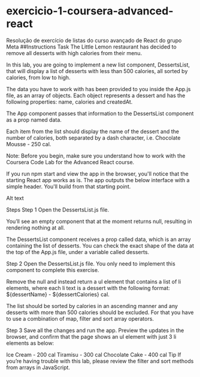 # exercicio-1-coursera-advanced-react
Resolução de exercício de listas do curso avançado de React do grupo Meta
##Instructions
Task
The Little Lemon restaurant has decided to remove all desserts with high calories from their menu.

In this lab, you are going to implement a new list component, DessertsList, that will display a list of desserts with less than 500 calories, all sorted by calories, from low to high.

The data you have to work with has been provided to you inside the App.js file, as an array of objects. Each object represents a dessert and has the following properties: name, calories and createdAt.

The App component passes that information to the DessertsList component as a prop named data.

Each item from the list should display the name of the dessert and the number of calories, both separated by a dash character, i.e. Chocolate Mousse - 250 cal.

Note: Before you begin, make sure you understand how to work with the Coursera Code Lab for the Advanced React course.

If you run npm start and view the app in the browser, you'll notice that the starting React app works as is. The app outputs the below interface with a simple header. You'll build from that starting point.

Alt text

Steps
Step 1
Open the DessertsList.js file.

You’ll see an empty component that at the moment returns null, resulting in rendering nothing at all.

The DessertsList component receives a prop called data, which is an array containing the list of desserts. You can check the exact shape of the data at the top of the App.js file, under a variable called desserts.

Step 2
Open the DessertsList.js file. You only need to implement this component to complete this exercise.

Remove the null and instead return a ul element that contains a list of li elements, where each li text is a dessert with the following format: ${dessertName} - ${dessertCalories} cal.

The list should be sorted by calories in an ascending manner and any desserts with more than 500 calories should be excluded. For that you have to use a combination of map, filter and sort array operators.

Step 3
Save all the changes and run the app. Preview the updates in the browser, and confirm that the page shows an ul element with just 3 li elements as below:

Ice Cream - 200 cal
Tiramisu - 300 cal
Chocolate Cake - 400 cal
Tip
If you’re having trouble with this lab, please review the filter and sort methods from arrays in JavaScript.
